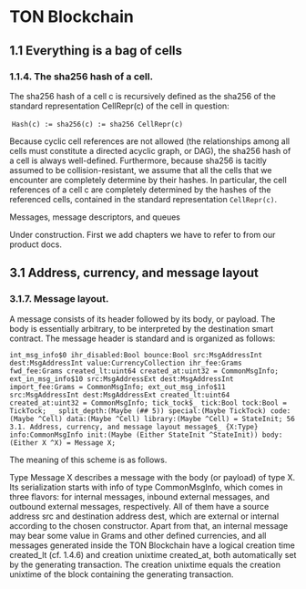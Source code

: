 # TON Blockchain

## 1.1 Everything is a bag of cells

### 1.1.4. The sha256 hash of a cell. 

The sha256 hash of a cell c is recursively defined as the sha256 of the standard representation CellRepr(c) of the cell in question:

​                         `Hash(c) := sha256(c) := sha256 CellRepr(c) `

Because cyclic cell references are not allowed (the relationships among all cells must constitute a directed acyclic graph, or DAG), the sha256 hash of a cell is always well-defined. Furthermore, because sha256 is tacitly assumed to be collision-resistant, we assume that all the cells that we encounter are completely determine by their hashes. In particular, the cell references of a cell c are completely determined by the hashes of the referenced cells, contained in the standard representation `CellRepr(c)`. 

Messages, message descriptors, and queues

Under construction. First we add chapters we have to refer to from our product docs.





## 3.1 Address, currency, and message layout 

### 3.1.7. Message layout. 

A message consists of its header followed by its body, or payload. The body is essentially arbitrary, to be interpreted by the destination smart contract. The message header is standard and is organized as follows:

 `int_msg_info$0 ihr_disabled:Bool bounce:Bool src:MsgAddressInt dest:MsgAddressInt value:CurrencyCollection ihr_fee:Grams fwd_fee:Grams created_lt:uint64 created_at:uint32 = CommonMsgInfo; ext_in_msg_info$10 src:MsgAddressExt dest:MsgAddressInt import_fee:Grams = CommonMsgInfo; ext_out_msg_info$11 src:MsgAddressInt dest:MsgAddressExt created_lt:uint64 created_at:uint32 = CommonMsgInfo; tick_tock$_ tick:Bool tock:Bool = TickTock; _ split_depth:(Maybe (## 5)) special:(Maybe TickTock) code:(Maybe ^Cell) data:(Maybe ^Cell) library:(Maybe ^Cell) = StateInit; 56 3.1. Address, currency, and message layout message$_ {X:Type} info:CommonMsgInfo init:(Maybe (Either StateInit ^StateInit)) body:(Either X ^X) = Message X; `

The meaning of this scheme is as follows. 

Type Message X describes a message with the body (or payload) of type X. Its serialization starts with info of type CommonMsgInfo, which comes in three flavors: for internal messages, inbound external messages, and outbound external messages, respectively. All of them have a source address src and destination address dest, which are external or internal according to the chosen constructor. Apart from that, an internal message may bear some value in Grams and other defined currencies, and all messages generated inside the TON Blockchain have a logical creation time created_lt (cf. 1.4.6) and creation unixtime created_at, both automatically set by the generating transaction. The creation unixtime equals the creation unixtime of the block containing the generating transaction.